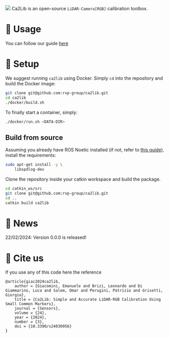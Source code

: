 ![](https://github.com/rvp-group/ca2lib/wiki/images/ca2lib_title.png)
Ca2Lib is an open-source `LiDAR-Camera[RGB]` calibration toolbox.

# 🚀 Usage

You can follow our guide [here](https://github.com/rvp-group/ca2lib/wiki/Usage)

# 👷 Setup

We suggest running `ca2lib` using Docker. Simply `cd` into the repository and build the Docker image:

```bash
git clone git@github.com:rvp-group/ca2lib.git
cd ca2lib
./docker/build.sh
```

To finally start a container, simply:

```bash
./docker/run.sh <DATA-DIR>
```

## Build from source

Assuming you already have ROS Noetic installed (if not, refer to [this guide](https://wiki.ros.org/noetic/Installation)), install the requirements:

```bash
sudo apt-get install -y \
    libspdlog-dev
```

Clone the repository inside your catkin workspace and build the package.

```bash
cd catkin_ws/src
git clone git@github.com:rvp-group/ca2lib.git
cd ..
catkin build ca2lib
```


# 📰 News

22/02/2024: Version 0.0.0 is released!

# 📖 Cite us
If you use any of this code here the reference
```
@article{giac2024ca2lib,
    author = {Giacomini, Emanuele and Brizi, Leonardo and Di Giammarino, Luca and Salem, Omar and Perugini, Patrizio and Grisetti, Giorgio},
    title = {Ca2Lib: Simple and Accurate LiDAR-RGB Calibration Using Small Common Markers},
    journal = {Sensors},
    volume = {24},
    year = {2024},
    number = {3},
    doi = {10.3390/s24030956}
}
```
